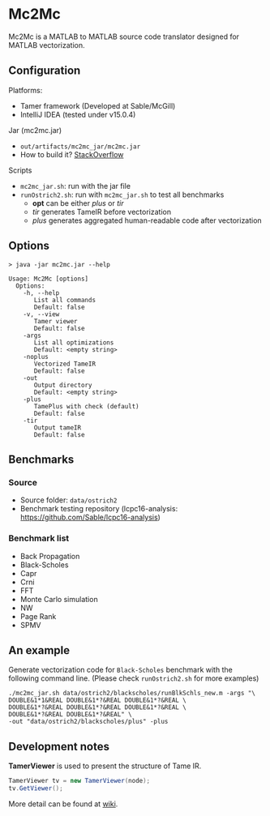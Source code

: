 # Mc2Mc

Mc2Mc is a MATLAB to MATLAB source code translator designed for MATLAB vectorization.

## Configuration

Platforms:

- Tamer framework (Developed at Sable/McGill)
- IntelliJ IDEA (tested under v15.0.4)

Jar (mc2mc.jar)

- `out/artifacts/mc2mc_jar/mc2mc.jar`
- How to build it? [StackOverflow](http://stackoverflow.com/questions/1082580/how-to-build-jars-from-intellij-properly)

Scripts

- `mc2mc_jar.sh`: run with the jar file
- `runOstrich2.sh`: run with `mc2mc_jar.sh` to test all benchmarks
    + **opt** can be either *plus* or *tir*
    + *tir* generates TameIR before vectorization
    + *plus* generates aggregated human-readable code after vectorization


## Options


```
> java -jar mc2mc.jar --help

Usage: Mc2Mc [options] 
  Options:
    -h, --help
       List all commands
       Default: false
    -v, --view
       Tamer viewer
       Default: false
    -args
       List all optimizations
       Default: <empty string>
    -noplus
       Vectorized TameIR
       Default: false
    -out
       Output directory
       Default: <empty string>
    -plus
       TamePlus with check (default)
       Default: false
    -tir
       Output tameIR
       Default: false
```


## Benchmarks

### Source

- Source folder: `data/ostrich2`
- Benchmark testing repository (lcpc16-analysis: https://github.com/Sable/lcpc16-analysis)


### Benchmark list

- Back Propagation
- Black-Scholes
- Capr
- Crni
- FFT
- Monte Carlo simulation
- NW
- Page Rank
- SPMV

## An example

Generate vectorization code for `Black-Scholes` benchmark with the following command line.
(Please check `runOstrich2.sh` for more examples)

```
./mc2mc_jar.sh data/ostrich2/blackscholes/runBlkSchls_new.m -args "\
DOUBLE&1*1&REAL DOUBLE&1*?&REAL DOUBLE&1*?&REAL \
DOUBLE&1*?&REAL DOUBLE&1*?&REAL DOUBLE&1*?&REAL \
DOUBLE&1*?&REAL DOUBLE&1*?&REAL" \
-out "data/ostrich2/blackscholes/plus" -plus
```

## Development notes

**TamerViewer** is used to present the structure of Tame IR.

```java
TamerViewer tv = new TamerViewer(node);
tv.GetViewer();
```


More detail can be found at [wiki](https://github.com/Sable/Mc2Mc/wiki/TamerViewer).
